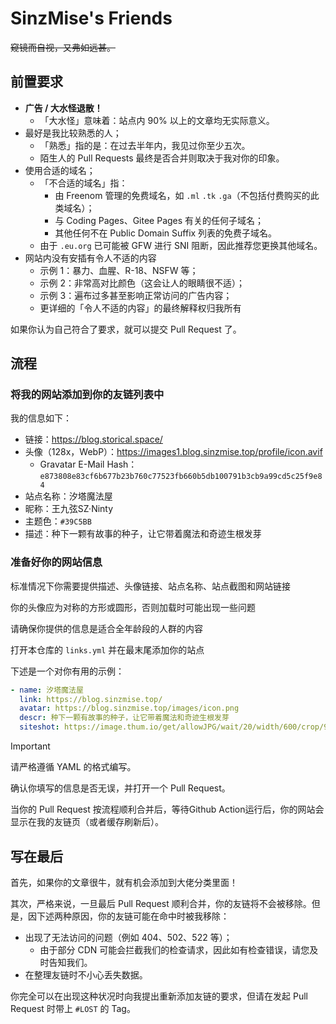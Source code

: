 # SinzMise's Friends

~~窥镜而自视，又弗如远甚。~~

## 前置要求

- **广告 / 大水怪退散！**
  - 「大水怪」意味着：站点内 90% 以上的文章均无实际意义。
- 最好是我比较熟悉的人；
  - 「熟悉」指的是：在过去半年内，我见过你至少五次。
  - 陌生人的 Pull Requests 最终是否合并则取决于我对你的印象。
- 使用合适的域名；
  - 「不合适的域名」指：
    - 由 Freenom 管理的免费域名，如 `.ml` `.tk` `.ga`（不包括付费购买的此类域名）；
    - 与 Coding Pages、Gitee Pages 有关的任何子域名；
    - 其他任何不在 Public Domain Suffix 列表的免费子域名。
  - 由于 `.eu.org` 已可能被 GFW 进行 SNI 阻断，因此推荐您更换其他域名。
- 网站内没有安插有令人不适的内容
    - 示例 1：暴力、血腥、R-18、NSFW 等；
    - 示例 2：非常高对比颜色（这会让人的眼睛很不适）；
    - 示例 3：遍布过多甚至影响正常访问的广告内容；
    - 更详细的「令人不适的内容」的最终解释权归我所有

如果你认为自己符合了要求，就可以提交 Pull Request 了。

## 流程

### 将我的网站添加到你的友链列表中

我的信息如下：

- 链接：https://blog.storical.space/
- 头像（128x，WebP）：https://images1.blog.sinzmise.top/profile/icon.avif
  - Gravatar E-Mail Hash：`e873808e83cf6b677b23b760c77523fb660b5db100791b3cb9a99cd5c25f9e84`
- 站点名称：汐塔魔法屋
- 昵称：王九弦SZ·Ninty
- 主题色：`#39C5BB`
- 描述：种下一颗有故事的种子，让它带着魔法和奇迹生根发芽

### 准备好你的网站信息

标准情况下你需要提供描述、头像链接、站点名称、站点截图和网站链接

你的头像应为对称的方形或圆形，否则加载时可能出现一些问题

请确保你提供的信息是适合全年龄段的人群的内容

打开本仓库的 `links.yml` 并在最末尾添加你的站点

下述是一个对你有用的示例：
```yml
- name: 汐塔魔法屋
  link: https://blog.sinzmise.top/
  avatar: https://blog.sinzmise.top/images/icon.png
  descr: 种下一颗有故事的种子，让它带着魔法和奇迹生根发芽
  siteshot: https://image.thum.io/get/allowJPG/wait/20/width/600/crop/950/https://blog.sinzmise.top/
```
> [!IMPORTANT]
> 请严格遵循 YAML 的格式编写。

确认你填写的信息是否无误，并打开一个 Pull Request。

当你的 Pull Request 按流程顺利合并后，等待Github Action运行后，你的网站会显示在我的友链页（或者缓存刷新后）。

## 写在最后

首先，如果你的文章很牛，就有机会添加到大佬分类里面！

其次，严格来说，一旦最后 Pull Request 顺利合并，你的友链将不会被移除。但是，因下述两种原因，你的友链可能在命中时被我移除：

- 出现了无法访问的问题（例如 404、502、522 等）；
  - 由于部分 CDN 可能会拦截我们的检查请求，因此如有检查错误，请您及时告知我们。
- 在整理友链时不小心丢失数据。

你完全可以在出现这种状况时向我提出重新添加友链的要求，但请在发起 Pull Request 时带上 `#LOST` 的 Tag。

